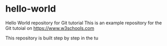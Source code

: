 # hello-world
Hello World repository for Git tutorial
This is an example repository for the Git tutoial on https://www.w3schools.com

This repository is built step by step in the tu
